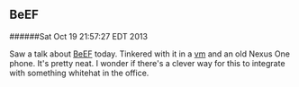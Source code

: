 BeEF
----
######Sat Oct 19 21:57:27 EDT 2013

Saw a talk about [BeEF](http://beefproject.com/) today. Tinkered with it in a [vm](https://github.com/beefproject/beef/wiki/BeEF-Live-CD) and an old Nexus One phone. It's pretty neat. I wonder if there's a clever way for this to integrate with something whitehat in the office.
